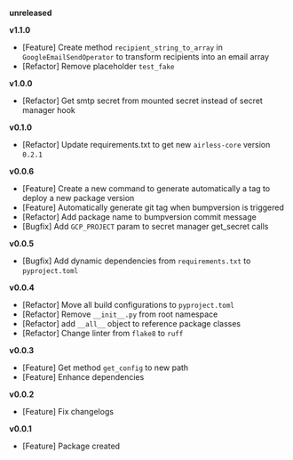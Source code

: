 
**unreleased**

**v1.1.0**
- [Feature] Create method `recipient_string_to_array` in `GoogleEmailSendOperator` to transform recipients into an email array
- [Refactor] Remove placeholder `test_fake`

**v1.0.0**
- [Refactor] Get smtp secret from mounted secret instead of secret manager hook

**v0.1.0**
- [Refactor] Update requirements.txt to get new `airless-core` version `0.2.1`

**v0.0.6**
- [Feature] Create a new command to generate automatically a tag to deploy a new package version
- [Feature] Automatically generate git tag when bumpversion is triggered
- [Refactor] Add package name to bumpversion commit message
- [Bugfix] Add `GCP_PROJECT` param to secret manager get_secret calls

**v0.0.5**
- [Bugfix] Add dynamic dependencies from `requirements.txt` to `pyproject.toml`

**v0.0.4**
- [Refactor] Move all build configurations to `pyproject.toml`
- [Refactor] Remove `__init__.py` from root namespace
- [Refactor] add `__all__` object to reference package classes
- [Refactor] Change linter from `flake8` to `ruff`

**v0.0.3**
- [Feature] Get method `get_config` to new path
- [Feature] Enhance dependencies

**v0.0.2**
- [Feature] Fix changelogs

**v0.0.1**
- [Feature] Package created
